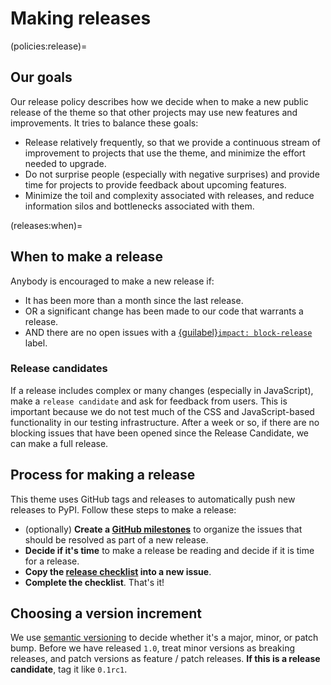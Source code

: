 # Making releases

(policies:release)=

## Our goals

Our release policy describes how we decide when to make a new public release of the theme so that other projects may use new features and improvements.
It tries to balance these goals:

- Release relatively frequently, so that we provide a continuous stream of improvement to projects that use the theme, and minimize the effort needed to upgrade.
- Do not surprise people (especially with negative surprises) and provide time for projects to provide feedback about upcoming features.
- Minimize the toil and complexity associated with releases, and reduce information silos and bottlenecks associated with them.

(releases:when)=

## When to make a release

Anybody is encouraged to make a new release if:

- It has been more than a month since the last release.
- OR a significant change has been made to our code that warrants a release.
- AND there are no open issues with a [{guilabel}`impact: block-release`](https://github.com/pydata/pydata-sphinx-theme/labels/impact%3A%20block-release) label.

### Release candidates

If a release includes complex or many changes (especially in JavaScript), make a `release candidate` and ask for feedback from users.
This is important because we do not test much of the CSS and JavaScript-based functionality in our testing infrastructure.
After a week or so, if there are no blocking issues that have been opened since the Release Candidate, we can make a full release.

## Process for making a release

This theme uses GitHub tags and releases to automatically push new releases to
PyPI.
Follow these steps to make a release:

- (optionally) **Create a [GitHub milestones](https://github.com/pydata/pydata-sphinx-theme/milestones)** to organize the issues that should be resolved as part of a new release.
- **Decide if it's time** to make a release be reading [](releases:when) and decide if it is time for a release.
- **Copy the [release checklist](https://github.com/pydata/pydata-sphinx-theme/blob/main/RELEASE.md) into a new issue**.
- **Complete the checklist**. That's it!

## Choosing a version increment

We use [semantic versioning](https://semver.org/) to decide whether it's a major, minor, or patch bump. Before we have released `1.0`, treat minor versions as breaking releases, and patch versions as feature / patch releases. **If this is a release candidate**, tag it like `0.1rc1`.
